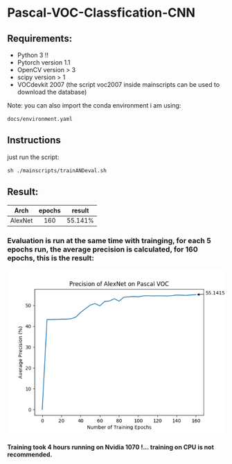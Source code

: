 # Pascal-VOC-Classfication-CNN
## Requirements:
* Python 3 !!
* Pytorch version 1.1  
* OpenCV version > 3  
* scipy version > 1  
* VOCdevkit 2007 (the script voc2007 inside mainscripts can be used to    download the database)

Note: you can also import the conda environment i am using:
```
docs/environment.yaml
```
## Instructions
just run the script:
```
sh ./mainscripts/trainANDeval.sh 
```

## Result:
| Arch | epochs | result |
|:-:|:-:|:-:|  
| AlexNet | 160 | 55.141% |

### Evaluation is run at the same time with trainging, for each 5 epochs run, the average precision is calculated, for 160 epochs, this is the result:

<p align="center">
  <img  src="https://github.com/abdullah-zaiter/Pascal-VOC-Classfication-AlexNet/blob/master/docs/GraphAlexNet.png">
</p>

#### Training  took 4 hours running on Nvidia 1070 !... training on CPU is not recommended.
